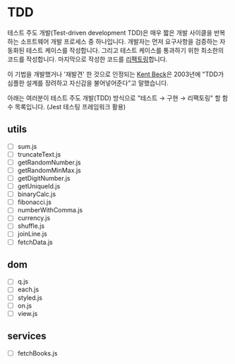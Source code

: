 # TDD

테스트 주도 개발(Test-driven development TDD)은 매우 짧은 개발 사이클을 반복하는 소프트웨어 개발 프로세스 중 하나입니다. 
개발자는 먼저 요구사항을 검증하는 자동화된 테스트 케이스를 작성합니다. 그리고 테스트 케이스를 통과하기 위한 최소한의 코드를 작성합니다. 
마지막으로 작성한 코드를 [리팩토링](https://ko.wikipedia.org/wiki/%EB%A6%AC%ED%8C%A9%ED%84%B0%EB%A7%81)합니다. 

이 기법을 개발했거나 '재발견' 한 것으로 인정되는 [Kent Beck](https://en.wikipedia.org/wiki/Kent_Beck)은 2003년에 "TDD가 심플한 설계를 장려하고 자신감을 불어넣어준다"고 말했습니다.

아래는 여러분이 테스트 주도 개발(TDD) 방식으로 "테스트 → 구현 → 리팩토링" 할 함수 목록입니다. (Jest 테스팅 프레임워크 활용)

## utils

- [ ] sum.js
- [ ] truncateText.js
- [ ] getRandomNumber.js
- [ ] getRandomMinMax.js
- [ ] getDigitNumber.js
- [ ] getUniqueId.js
- [ ] binaryCalc.js
- [ ] fibonacci.js
- [ ] numberWithComma.js
- [ ] currency.js
- [ ] shuffle.js
- [ ] joinLine.js
- [ ] fetchData.js

## dom

- [ ] q.js
- [ ] each.js
- [ ] styled.js
- [ ] on.js
- [ ] view.js

## services

- [ ] fetchBooks.js

